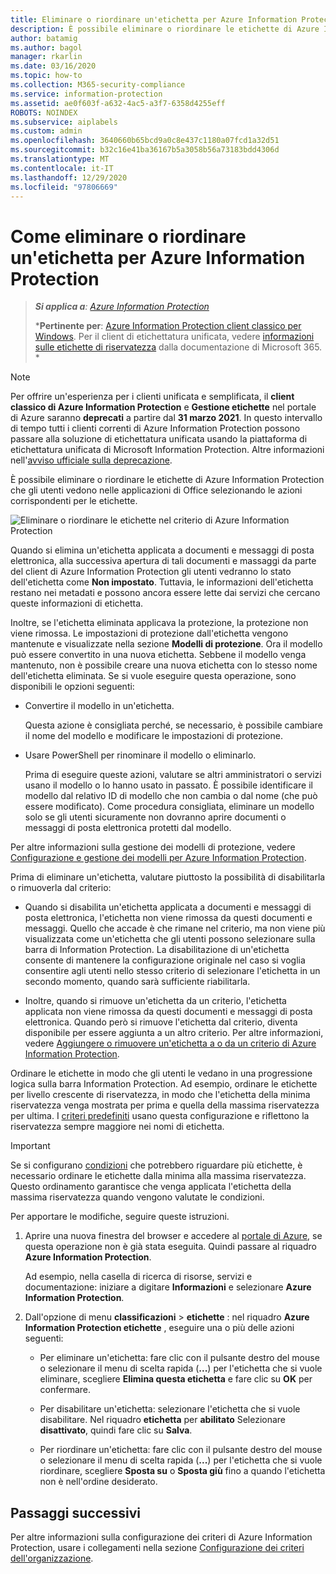 ```yaml
---
title: Eliminare o riordinare un'etichetta per Azure Information Protection - AIP
description: È possibile eliminare o riordinare le etichette di Azure Information Protection visualizzate dagli utenti.
author: batamig
ms.author: bagol
manager: rkarlin
ms.date: 03/16/2020
ms.topic: how-to
ms.collection: M365-security-compliance
ms.service: information-protection
ms.assetid: ae0f603f-a632-4ac5-a3f7-6358d4255eff
ROBOTS: NOINDEX
ms.subservice: aiplabels
ms.custom: admin
ms.openlocfilehash: 3640660b65bcd9a0c8e437c1180a07fcd1a32d51
ms.sourcegitcommit: b32c16e41ba36167b5a3058b56a73183bdd4306d
ms.translationtype: MT
ms.contentlocale: it-IT
ms.lasthandoff: 12/29/2020
ms.locfileid: "97806669"
---
```

# <a name="how-to-delete-or-reorder-a-label-for-azure-information-protection"></a>Come eliminare o riordinare un'etichetta per Azure Information Protection

>***Si applica a**: [Azure Information Protection](https://azure.microsoft.com/pricing/details/information-protection)*
>
>***Pertinente per**: [Azure Information Protection client classico per Windows](faqs.md#whats-the-difference-between-the-azure-information-protection-classic-and-unified-labeling-clients). Per il client di etichettatura unificata, vedere [informazioni sulle etichette di riservatezza](/microsoft-365/compliance/sensitivity-labels) dalla documentazione di Microsoft 365. *

> [!NOTE] 
> Per offrire un'esperienza per i clienti unificata e semplificata, il **client classico di Azure Information Protection** e **Gestione etichette** nel portale di Azure saranno **deprecati** a partire dal **31 marzo 2021**. In questo intervallo di tempo tutti i clienti correnti di Azure Information Protection possono passare alla soluzione di etichettatura unificata usando la piattaforma di etichettatura unificata di Microsoft Information Protection. Altre informazioni nell'[avviso ufficiale sulla deprecazione](https://aka.ms/aipclassicsunset).

È possibile eliminare o riordinare le etichette di Azure Information Protection che gli utenti vedono nelle applicazioni di Office selezionando le azioni corrispondenti per le etichette.

![Eliminare o riordinare le etichette nel criterio di Azure Information Protection](./media/info-protect-contextmenu.png)

Quando si elimina un'etichetta applicata a documenti e messaggi di posta elettronica, alla successiva apertura di tali documenti e massaggi da parte del client di Azure Information Protection gli utenti vedranno lo stato dell'etichetta come **Non impostato**. Tuttavia, le informazioni dell'etichetta restano nei metadati e possono ancora essere lette dai servizi che cercano queste informazioni di etichetta.

Inoltre, se l'etichetta eliminata applicava la protezione, la protezione non viene rimossa. Le impostazioni di protezione dall'etichetta vengono mantenute e visualizzate nella sezione **Modelli di protezione**. Ora il modello può essere convertito in una nuova etichetta. Sebbene il modello venga mantenuto, non è possibile creare una nuova etichetta con lo stesso nome dell'etichetta eliminata. Se si vuole eseguire questa operazione, sono disponibili le opzioni seguenti:

- Convertire il modello in un'etichetta. 
    
    Questa azione è consigliata perché, se necessario, è possibile cambiare il nome del modello e modificare le impostazioni di protezione.

- Usare PowerShell per rinominare il modello o eliminarlo.
    
    Prima di eseguire queste azioni, valutare se altri amministratori o servizi usano il modello o lo hanno usato in passato. È possibile identificare il modello dal relativo ID di modello che non cambia o dal nome (che può essere modificato). Come procedura consigliata, eliminare un modello solo se gli utenti sicuramente non dovranno aprire documenti o messaggi di posta elettronica protetti dal modello.

Per altre informazioni sulla gestione dei modelli di protezione, vedere [Configurazione e gestione dei modelli per Azure Information Protection](configure-policy-templates.md).

Prima di eliminare un'etichetta, valutare piuttosto la possibilità di disabilitarla o rimuoverla dal criterio:
    
- Quando si disabilita un'etichetta applicata a documenti e messaggi di posta elettronica, l'etichetta non viene rimossa da questi documenti e messaggi. Quello che accade è che rimane nel criterio, ma non viene più visualizzata come un'etichetta che gli utenti possono selezionare sulla barra di Information Protection. La disabilitazione di un'etichetta consente di mantenere la configurazione originale nel caso si voglia consentire agli utenti nello stesso criterio di selezionare l'etichetta in un secondo momento, quando sarà sufficiente riabilitarla.

- Inoltre, quando si rimuove un'etichetta da un criterio, l'etichetta applicata non viene rimossa da questi documenti e messaggi di posta elettronica. Quando però si rimuove l'etichetta dal criterio, diventa disponibile per essere aggiunta a un altro criterio. Per altre informazioni, vedere [Aggiungere o rimuovere un'etichetta a o da un criterio di Azure Information Protection](configure-policy-add-remove-label.md).

Ordinare le etichette in modo che gli utenti le vedano in una progressione logica sulla barra Information Protection. Ad esempio, ordinare le etichette per livello crescente di riservatezza, in modo che l'etichetta della minima riservatezza venga mostrata per prima e quella della massima riservatezza per ultima. I [criteri predefiniti](configure-policy-default.md) usano questa configurazione e riflettono la riservatezza sempre maggiore nei nomi di etichetta.

> [!IMPORTANT]
>Se si configurano [condizioni](configure-policy-classification.md) che potrebbero riguardare più etichette, è necessario ordinare le etichette dalla minima alla massima riservatezza. Questo ordinamento garantisce che venga applicata l'etichetta della massima riservatezza quando vengono valutate le condizioni.


Per apportare le modifiche, seguire queste istruzioni.

1. Aprire una nuova finestra del browser e accedere al [portale di Azure](configure-policy.md#signing-in-to-the-azure-portal), se questa operazione non è già stata eseguita. Quindi passare al riquadro **Azure Information Protection**. 
    
    Ad esempio, nella casella di ricerca di risorse, servizi e documentazione: iniziare a digitare **Informazioni** e selezionare **Azure Information Protection**.

2. Dall'opzione di menu **classificazioni**  >  **etichette** : nel riquadro **Azure Information Protection etichette** , eseguire una o più delle azioni seguenti: 

    - Per eliminare un'etichetta: fare clic con il pulsante destro del mouse o selezionare il menu di scelta rapida (**...**) per l'etichetta che si vuole eliminare, scegliere **Elimina questa etichetta** e fare clic su **OK** per confermare. 

    - Per disabilitare un'etichetta: selezionare l'etichetta che si vuole disabilitare. Nel riquadro **etichetta** per **abilitato** Selezionare **disattivato**, quindi fare clic su **Salva**.

    - Per riordinare un'etichetta: fare clic con il pulsante destro del mouse o selezionare il menu di scelta rapida (**...**) per l'etichetta che si vuole riordinare, scegliere **Sposta su** o **Sposta giù** fino a quando l'etichetta non è nell'ordine desiderato.  

## <a name="next-steps"></a>Passaggi successivi

Per altre informazioni sulla configurazione dei criteri di Azure Information Protection, usare i collegamenti nella sezione [Configurazione dei criteri dell'organizzazione](configure-policy.md#configuring-your-organizations-policy).  


